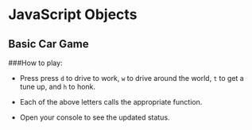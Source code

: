 # JavaScript Objects
## Basic Car Game 

###How to play:

* Press press `d` to drive to work, `w` to drive around the world, `t` to get a tune up, and `h` to honk.

* Each of the above letters calls the appropriate function.

* Open your console to see the updated status. 
